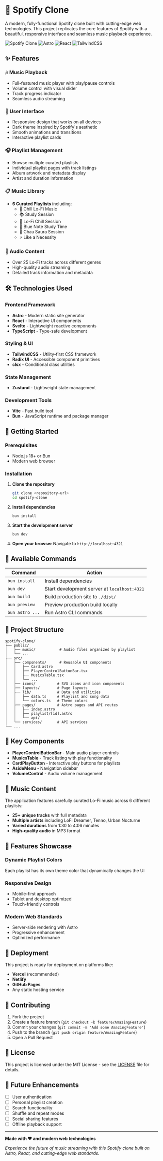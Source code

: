 # 🎵 Spotify Clone

A modern, fully-functional Spotify clone built with cutting-edge web technologies. This project replicates the core features of Spotify with a beautiful, responsive interface and seamless music playback experience.

![Spotify Clone](https://img.shields.io/badge/Spotify-Clone-1ED760?style=for-the-badge&logo=spotify&logoColor=white)
![Astro](https://img.shields.io/badge/Astro-BC52EE?style=for-the-badge&logo=astro&logoColor=white)
![React](https://img.shields.io/badge/React-20232A?style=for-the-badge&logo=react&logoColor=61DAFB)
![TailwindCSS](https://img.shields.io/badge/Tailwind_CSS-38B2AC?style=for-the-badge&logo=tailwind-css&logoColor=white)

## ✨ Features

### 🎶 **Music Playback**
- Full-featured music player with play/pause controls
- Volume control with visual slider
- Track progress indicator
- Seamless audio streaming

### 📱 **User Interface**
- Responsive design that works on all devices
- Dark theme inspired by Spotify's aesthetic
- Smooth animations and transitions
- Interactive playlist cards

### 🎧 **Playlist Management**
- Browse multiple curated playlists
- Individual playlist pages with track listings
- Album artwork and metadata display
- Artist and duration information

### 📋 **Music Library**
- **6 Curated Playlists** including:
  - 🌙 Chill Lo-Fi Music
  - 📚 Study Session
  - 🌃 Lo-Fi Chill Session
  - 🎹 Blue Note Study Time
  - 🎨 Chau Saura Session
  - ⚡ Like a Necessity

### 🎵 **Audio Content**
- Over 25 Lo-Fi tracks across different genres
- High-quality audio streaming
- Detailed track information and metadata

## 🛠️ Technologies Used

### **Frontend Framework**
- **Astro** - Modern static site generator
- **React** - Interactive UI components
- **Svelte** - Lightweight reactive components
- **TypeScript** - Type-safe development

### **Styling & UI**
- **TailwindCSS** - Utility-first CSS framework
- **Radix UI** - Accessible component primitives
- **clsx** - Conditional class utilities

### **State Management**
- **Zustand** - Lightweight state management

### **Development Tools**
- **Vite** - Fast build tool
- **Bun** - JavaScript runtime and package manager

## 🚀 Getting Started

### Prerequisites
- Node.js 18+ or Bun
- Modern web browser

### Installation

1. **Clone the repository**
   ```bash
   git clone <repository-url>
   cd spotify-clone
   ```

2. **Install dependencies**
   ```bash
   bun install
   ```

3. **Start the development server**
   ```bash
   bun dev
   ```

4. **Open your browser**
   Navigate to `http://localhost:4321`

## 🧞 Available Commands

| Command | Action |
|---------|--------|
| `bun install` | Install dependencies |
| `bun dev` | Start development server at `localhost:4321` |
| `bun build` | Build production site to `./dist/` |
| `bun preview` | Preview production build locally |
| `bun astro ...` | Run Astro CLI commands |

## 📁 Project Structure

```
spotify-clone/
├── public/
│   ├── music/           # Audio files organized by playlist
│   └── ...
├── src/
│   ├── components/      # Reusable UI components
│   │   ├── Card.astro
│   │   ├── PlayerControlButtonBar.tsx
│   │   ├── MusicsTable.tsx
│   │   └── ...
│   ├── icons/          # SVG icons and icon components
│   ├── layouts/        # Page layouts
│   ├── lib/            # Data and utilities
│   │   ├── data.ts     # Playlist and song data
│   │   └── colors.ts   # Theme colors
│   ├── pages/          # Astro pages and API routes
│   │   ├── index.astro
│   │   ├── playlist/[id].astro
│   │   └── api/
│   └── services/       # API services
└── ...
```

## 🎨 Key Components

- **PlayerControlButtonBar** - Main audio player controls
- **MusicsTable** - Track listing with play functionality
- **CardPlayButton** - Interactive play buttons for playlists
- **AsideMenu** - Navigation sidebar
- **VolumeControl** - Audio volume management

## 🎵 Music Content

The application features carefully curated Lo-Fi music across 6 different playlists:
- **25+ unique tracks** with full metadata
- **Multiple artists** including LoFi Dreamer, Tenno, Urban Nocturne
- **Varied durations** from 1:30 to 4:06 minutes
- **High-quality audio** in MP3 format

## 🌟 Features Showcase

### Dynamic Playlist Colors
Each playlist has its own theme color that dynamically changes the UI

### Responsive Design
- Mobile-first approach
- Tablet and desktop optimized
- Touch-friendly controls

### Modern Web Standards
- Server-side rendering with Astro
- Progressive enhancement
- Optimized performance

## 🚀 Deployment

This project is ready for deployment on platforms like:
- **Vercel** (recommended)
- **Netlify** 
- **GitHub Pages**
- Any static hosting service

## 🤝 Contributing

1. Fork the project
2. Create a feature branch (`git checkout -b feature/AmazingFeature`)
3. Commit your changes (`git commit -m 'Add some AmazingFeature'`)
4. Push to the branch (`git push origin feature/AmazingFeature`)
5. Open a Pull Request

## 📄 License

This project is licensed under the MIT License - see the [LICENSE](LICENSE) file for details.

## 🎯 Future Enhancements

- [ ] User authentication
- [ ] Personal playlist creation
- [ ] Search functionality
- [ ] Shuffle and repeat modes
- [ ] Social sharing features
- [ ] Offline playback support

---

**Made with ❤️ and modern web technologies**

*Experience the future of music streaming with this Spotify clone built on Astro, React, and cutting-edge web standards.*
